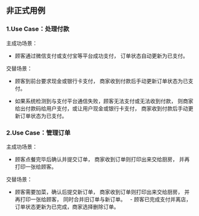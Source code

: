 ## 非正式用例
### 1.Use Case：处理付款

主成功场景：
   - 顾客通过微信支付或支付宝等平台成功支付，
订单状态自动更新为已支付。

交替场景：
   - 顾客到前台要求现金或银行卡支付，
   商家收到付款后手动更新订单状态为已支付。
        
   - 如果系统检测到与支付平台通信失败，顾客无法支付或无法收到付款，
   则商家给出付款码给用户支付，或让用户现金或银行卡支付，
   商家收到付款后手动更新订单状态为已支付。
        
        
### 2.Use Case：管理订单

主成功场景：
   - 顾客点餐完毕后确认并提交订单，
     商家收到订单则打印出来交给厨房，
     并再打印一张给顾客。

交替场景：
   - 顾客需要加菜，确认后提交新订单，
     商家收到订单则打印出来交给厨房，
     并再打印一张给顾客，
     同时合并旧订单与新订单。
   - 顾客已完成支付并离店，订单状态更新为已完成，商家选择删除订单。
          
         


        
  
